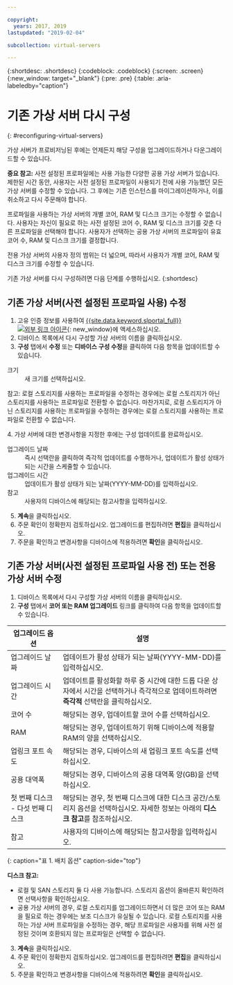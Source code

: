 ```yaml
---

copyright:
  years: 2017, 2019
lastupdated: "2019-02-04"

subcollection: virtual-servers

---
```


{:shortdesc: .shortdesc}
{:codeblock: .codeblock}
{:screen: .screen}
{:new_window: target="_blank"}
{:pre: .pre}
{:table: .aria-labeledby="caption"}


# 기존 가상 서버 다시 구성
{: #reconfiguring-virtual-servers}

가상 서버가 프로비저닝된 후에는 언제든지 해당 구성을 업그레이드하거나 다운그레이드할 수 있습니다.  

**중요 참고:** 사전 설정된 프로파일에는 사용 가능한 다양한 공용 가상 서버가 있습니다. 제한된 시간 동안, 사용자는 사전 설정된 프로파일이 사용되기 전에 사용 가능했던 모든 가상 서버를 수정할 수 있습니다. 그 후에는 기존 인스턴스를 마이그레이션하거나, 이를 취소하고 다시 주문해야 합니다.

프로파일을 사용하는 가상 서버의 개별 코어, RAM 및 디스크 크기는 수정할 수 없습니다. 사용자는 자신이 필요로 하는 사전 설정된 코어 수, RAM 및 디스크 크기를 갖춘 다른 프로파일을 선택해야 합니다. 사용자가 선택하는 공용 가상 서버의 프로파일이 유효 코어 수, RAM 및 디스크 크기를 결정합니다.  

전용 가상 서버의 사용자 정의 범위는 더 넓으며, 따라서 사용자가 개별 코어, RAM 및 디스크 크기를 수정할 수 있습니다.

기존 가상 서버를 다시 구성하려면 다음 단계를 수행하십시오.
{:shortdesc}

## 기존 가상 서버(사전 설정된 프로파일 사용) 수정
1. 고유 인증 정보를 사용하여 [{{site.data.keyword.slportal_full}} ![외부 링크 아이콘](../icons/launch-glyph.svg "외부 링크 아이콘")](https://control.softlayer.com/){: new_window}에 액세스하십시오.
2. 디바이스 목록에서 다시 구성할 가상 서버의 이름을 클릭하십시오.
3. **구성** 탭에서 **수정** 또는 **디바이스 구성 수정**을 클릭하여 다음 항목을 업데이트할 수 있습니다.
  <dl>
  <dt>크기</dt>
  <dd>새 크기를 선택하십시오.</dd>
  <p><note>참고: 로컬 스토리지를 사용하는 프로파일을 수정하는 경우에는 로컬 스토리지가 아닌 스토리지를 사용하는 프로파일로 전환할 수 없습니다. 마찬가지로, 로컬 스토리지가 아닌 스토리지를 사용하는 프로파일을 수정하는 경우에는 로컬 스토리지를 사용하는 프로파일로 전환할 수 없습니다.
  </note></p>
  </dl>
4. 가상 서버에 대한 변경사항을 지정한 후에는 구성 업데이트를 완료하십시오.
  <dl>

  <dt>업그레이드 날짜</dt>
  <dd>즉시 선택란을 클릭하여 즉각적 업데이트를 수행하거나, 업데이트가 활성 상태가 되는 시간을 스케줄할 수 있습니다.</dd>

  <dt>업그레이드 시간</dt>
  <dd>업데이트가 활성 상태가 되는 날짜(YYYY-MM-DD)를 입력하십시오.</dd>

  <dt>참고</dt>
  <dd>사용자의 디바이스에 해당되는 참고사항을 입력하십시오. </dd>
  </dl>

5. **계속**을 클릭하십시오.
6. 주문 확인이 정확한지 검토하십시오.  업그레이드를 편집하려면 **편집**을 클릭하십시오.
7. 주문을 확인하고 변경사항을 디바이스에 적용하려면 **확인**을 클릭하십시오.

## 기존 가상 서버(사전 설정된 프로파일 사용 전) 또는 전용 가상 서버 수정
1. 디바이스 목록에서 다시 구성할 가상 서버의 이름을 클릭하십시오.
2. **구성** 탭에서 **코어 또는 RAM 업그레이드** 링크를 클릭하여 다음 항목을 업데이트할 수 있습니다.

|업그레이드 옵션       |설명                                                                                                |
| ----------------------- | ----------------------------------------------------------------------------------------------------------- |
|업그레이드 날짜            |업데이트가 활성 상태가 되는 날짜(YYYY-MM-DD)를 입력하십시오.                                                |
|업그레이드 시간            |업데이트를 활성화할 하루 중 시간에 대한 드롭 다운 상자에서 시간을 선택하거나 즉각적으로 업데이트하려면 **즉각적** 선택란을 클릭하십시오.                                                                                        |
|코어 수                   |해당되는 경우, 업데이트할 코어 수를 선택하십시오. |
|RAM                     |해당되는 경우, 업데이트하기 위해 디바이스에 적용할 RAM의 양을 선택하십시오.   |
|업링크 포트 속도      |해당되는 경우, 디바이스의 새 업링크 포트 속도를 선택하십시오. |
|공용 대역폭        |해당되는 경우, 디바이스의 공용 대역폭 양(GB)을 선택하십시오.   |
|첫 번째 디스크 - 다섯 번째 디스크 |해당되는 경우, 첫 번째 디스크에 대한 디스크 공간/스토리지 옵션을 선택하십시오. 자세한 정보는 아래의 **디스크 참고**를 참조하십시오.                                                                                                                               |
|참고                   |사용자의 디바이스에 해당되는 참고사항을 입력하십시오.                                                                 |
{: caption="표 1. 배치 옵션" caption-side="top"}   

  **디스크 참고:**
  * 로컬 및 SAN 스토리지 둘 다 사용 가능합니다.  스토리지 옵션이 올바른지 확인하려면 선택사항을 확인하십시오.
  * 공용 가상 서버의 경우, 로컬 스토리지를 업그레이드하면서 더 많은 코어 또는 RAM을 필요로 하는 경우에는 보조 디스크가 유실될 수 있습니다. 로컬 스토리지를 사용하는 가상 서버 프로파일을 수정하는 경우, 해당 프로파일은 사용자를 위해 사전 설정된 것이며 호환되지 않는 프로파일은 선택할 수 없습니다.
3. **계속**을 클릭하십시오.
4. 주문 확인이 정확한지 검토하십시오.  업그레이드를 편집하려면 **편집**을 클릭하십시오.
5. 주문을 확인하고 변경사항을 디바이스에 적용하려면 **확인**을 클릭하십시오.
